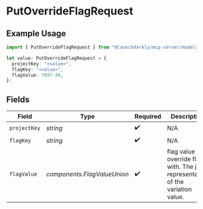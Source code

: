 # PutOverrideFlagRequest

## Example Usage

```typescript
import { PutOverrideFlagRequest } from "@launchdarkly/mcp-server/models/operations";

let value: PutOverrideFlagRequest = {
  projectKey: "<value>",
  flagKey: "<value>",
  flagValue: 7097.49,
};
```

## Fields

| Field                                                                             | Type                                                                              | Required                                                                          | Description                                                                       |
| --------------------------------------------------------------------------------- | --------------------------------------------------------------------------------- | --------------------------------------------------------------------------------- | --------------------------------------------------------------------------------- |
| `projectKey`                                                                      | *string*                                                                          | :heavy_check_mark:                                                                | N/A                                                                               |
| `flagKey`                                                                         | *string*                                                                          | :heavy_check_mark:                                                                | N/A                                                                               |
| `flagValue`                                                                       | *components.FlagValueUnion*                                                       | :heavy_check_mark:                                                                | flag value to override flag with. The json representation of the variation value. |
